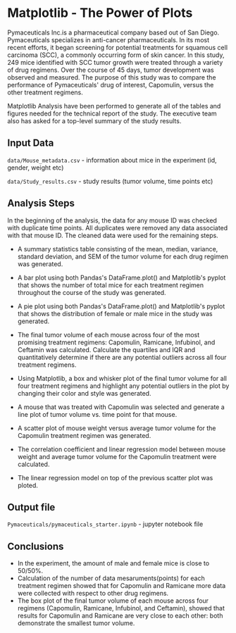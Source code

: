 # **Matplotlib - The Power of Plots**

Pymaceuticals Inc.is a pharmaceutical company based out of San Diego. Pymaceuticals specializes in anti-cancer pharmaceuticals. In its most recent efforts, it began screening for potential treatments for squamous cell carcinoma (SCC), a commonly occurring form of skin cancer. In this study, 249 mice identified with SCC tumor growth were treated through a variety of drug regimens. Over the course of 45 days, tumor development was observed and measured. The purpose of this study was to compare the performance of Pymaceuticals' drug of interest, Capomulin, versus the other treatment regimens. 

Matplotlib Analysis have been performed to generate all of the tables and figures needed for the technical report of the study. 
The executive team also has asked for a top-level summary of the study results.

## **Input Data**
`data/Mouse_metadata.csv` - information about mice in the experiment (id, gender, weight etc)

`data/Study_results.csv` - study results (tumor volume, time points etc)

## **Analysis Steps**

In the beginning of the analysis, the data for any mouse ID was checked with duplicate time points. All duplicates were removed any data associated with that mouse ID.
The cleaned data were used for the remaining steps.

* A summary statistics table consisting of the mean, median, variance, standard deviation, and SEM of the tumor volume for each drug regimen was generated.


* A bar plot using both Pandas's DataFrame.plot() and Matplotlib's pyplot that shows  the number of total mice for each treatment regimen throughout the course of the study was generated.


* A pie plot using both Pandas's DataFrame.plot() and Matplotlib's pyplot that shows the distribution of female or male mice in the study was generated.

* The final tumor volume of each mouse across four of the most promising treatment regimens: Capomulin, Ramicane, Infubinol, and Ceftamin was calculated. 
  Calculate the quartiles and IQR and quantitatively determine if there are any potential outliers across all four treatment regimens.

* Using Matplotlib, a box and whisker plot of the final tumor volume for all four treatment regimens and highlight any potential outliers in the plot by changing their color and style was generated.

* A mouse that was treated with Capomulin was selected and generate a line plot of tumor volume vs. time point for that mouse.

* A scatter plot of mouse weight versus average tumor volume for the Capomulin treatment regimen was generated.

* The correlation coefficient and linear regression model between mouse weight and average tumor volume for the Capomulin treatment were calculated. 

* The linear regression model on top of the previous scatter plot was ploted.

## **Output file**

`Pymaceuticals/pymaceuticals_starter.ipynb` - jupyter notebook file

## **Conclusions**

* In the experiment, the amount of male and female mice is close to 50/50%.
* Calculation of the number of data mesaruments(points) for each treatment regimen showed that for Capomulin and Ramicane more data were collected with respect to other drug regimens.
* The box plot of the final tumor volume of each mouse across four regimens (Capomulin, Ramicane, Infubinol, and Ceftamin), showed that results for Capomulin and Ramicane are very close to each other: both demonstrate the smallest tumor volume.



